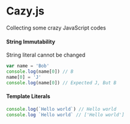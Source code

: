 # Cazy.js
Collecting some crazy JavaScript codes

#### String Immutability
String literal cannot be changed
```js
var name = 'Bob'
console.log(name[0]) // B
name[0] = 'J'
console.log(name[0]) // Expected J, But B
```

#### Template Literals
```js
console.log(`Hello world`) // Hello world
console.log `Hello world` // ['Hello world']
```
